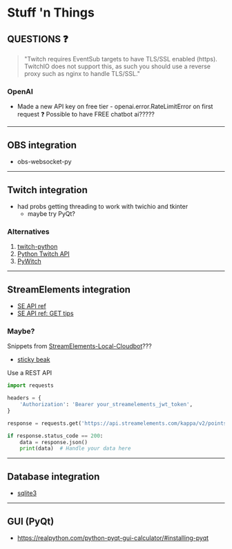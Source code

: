# Stuff 'n Things

## QUESTIONS ❓

> "Twitch requires EventSub targets to have TLS/SSL enabled (https). TwitchIO does not support this, as such you should use a reverse proxy such as nginx to handle TLS/SSL."

### OpenAI

- Made a new API key on free tier - openai.error.RateLimitError on first request
  ❓ Possible to have FREE chatbot ai?????

---

## OBS integration

- obs-websocket-py

---

## Twitch integration

- had probs getting threading to work with twichio and tkinter
  - maybe try PyQt?

### Alternatives

1. [twitch-python](https://pypi.org/project/twitch-python)
2. [Python Twitch API](https://pypi.org/project/twitchAPI)
3. [PyWitch](https://pypi.org/project/pywitch)

---

## StreamElements integration

- [SE API ref](https://dev.streamelements.com/docs/api-docs/bcd899e16ac9a-se-api-docs)
- [SE API ref: GET tips](https://dev.streamelements.com/docs/api-docs/704e5580be2d9-channel)

### Maybe?

Snippets from [StreamElements-Local-Cloudbot](https://github.com/Yazaar/StreamElements-Local-Cloudbot/wiki/Useful-StreamElements-endpoints)???

- [sticky beak](https://github.com/Yazaar/StreamElements-Local-Cloudbot/blob/master/source/dependencies/modules/StreamElements.py)

Use a REST API

```python
import requests

headers = {
    'Authorization': 'Bearer your_streamelements_jwt_token',
}

response = requests.get('https://api.streamelements.com/kappa/v2/points/your_channel_id/user_name', headers=headers)

if response.status_code == 200:
    data = response.json()
    print(data)  # Handle your data here
```

---

## Database integration

- [sqlite3](https://docs.python.org/3/library/sqlite3.html)

---

## GUI (PyQt)

- https://realpython.com/python-pyqt-gui-calculator/#installing-pyqt
